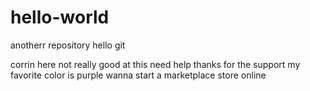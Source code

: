 # hello-world
anotherr repository
hello git


corrin here not really good at this need help thanks for the support 
my favorite color is purple
wanna start a marketplace store online 
